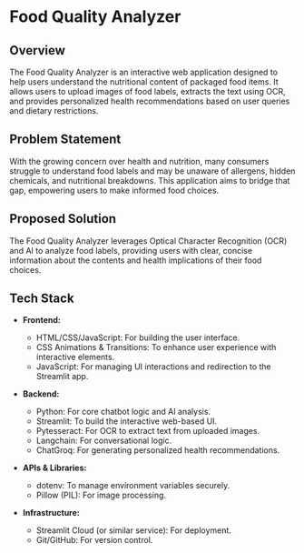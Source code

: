 
# Food Quality Analyzer

## Overview
The Food Quality Analyzer is an interactive web application designed to help users understand the nutritional content of packaged food items. It allows users to upload images of food labels, extracts the text using OCR, and provides personalized health recommendations based on user queries and dietary restrictions.

## Problem Statement
With the growing concern over health and nutrition, many consumers struggle to understand food labels and may be unaware of allergens, hidden chemicals, and nutritional breakdowns. This application aims to bridge that gap, empowering users to make informed food choices.

## Proposed Solution
The Food Quality Analyzer leverages Optical Character Recognition (OCR) and AI to analyze food labels, providing users with clear, concise information about the contents and health implications of their food choices.

## Tech Stack
- **Frontend:**
  - HTML/CSS/JavaScript: For building the user interface.
  - CSS Animations & Transitions: To enhance user experience with interactive elements.
  - JavaScript: For managing UI interactions and redirection to the Streamlit app.

- **Backend:**
  - Python: For core chatbot logic and AI analysis.
  - Streamlit: To build the interactive web-based UI.
  - Pytesseract: For OCR to extract text from uploaded images.
  - Langchain: For conversational logic.
  - ChatGroq: For generating personalized health recommendations.

- **APIs & Libraries:**
  - dotenv: To manage environment variables securely.
  - Pillow (PIL): For image processing.

- **Infrastructure:**
  - Streamlit Cloud (or similar service): For deployment.
  - Git/GitHub: For version control.


